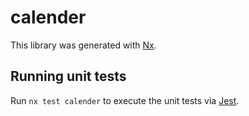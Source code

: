 # calender

This library was generated with [Nx](https://nx.dev).

## Running unit tests

Run `nx test calender` to execute the unit tests via [Jest](https://jestjs.io).
